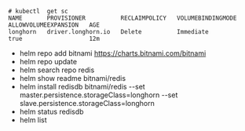 ```
# kubectl  get sc
NAME       PROVISIONER          RECLAIMPOLICY   VOLUMEBINDINGMODE   ALLOWVOLUMEEXPANSION   AGE
longhorn   driver.longhorn.io   Delete          Immediate           true                   12m
```

- helm repo add bitnami https://charts.bitnami.com/bitnami
- helm repo update
- helm search repo redis
- helm show readme bitnami/redis
- helm install redisdb bitnami/redis --set master.persistence.storageClass=longhorn --set slave.persistence.storageClass=longhorn
- helm status redisdb
- helm list

